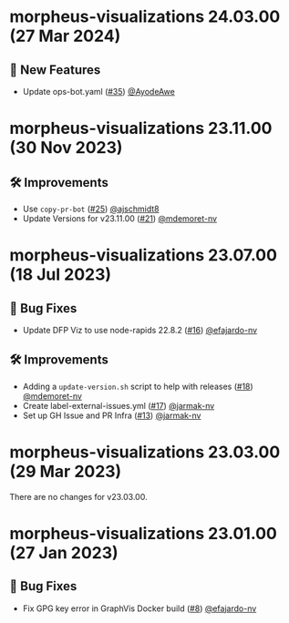 # morpheus-visualizations 24.03.00 (27 Mar 2024)

## 🚀 New Features

- Update ops-bot.yaml ([#35](https://github.com/nv-morpheus/morpheus-visualizations/pull/35)) [@AyodeAwe](https://github.com/AyodeAwe)

# morpheus-visualizations 23.11.00 (30 Nov 2023)

## 🛠️ Improvements

- Use `copy-pr-bot` ([#25](https://github.com/nv-morpheus/morpheus-visualizations/pull/25)) [@ajschmidt8](https://github.com/ajschmidt8)
- Update Versions for v23.11.00 ([#21](https://github.com/nv-morpheus/morpheus-visualizations/pull/21)) [@mdemoret-nv](https://github.com/mdemoret-nv)

# morpheus-visualizations 23.07.00 (18 Jul 2023)

## 🐛 Bug Fixes

- Update DFP Viz to use node-rapids 22.8.2 ([#16](https://github.com/nv-morpheus/morpheus-visualizations/pull/16)) [@efajardo-nv](https://github.com/efajardo-nv)

## 🛠️ Improvements

- Adding a `update-version.sh` script to help with releases ([#18](https://github.com/nv-morpheus/morpheus-visualizations/pull/18)) [@mdemoret-nv](https://github.com/mdemoret-nv)
- Create label-external-issues.yml ([#17](https://github.com/nv-morpheus/morpheus-visualizations/pull/17)) [@jarmak-nv](https://github.com/jarmak-nv)
- Set up GH Issue and PR Infra ([#13](https://github.com/nv-morpheus/morpheus-visualizations/pull/13)) [@jarmak-nv](https://github.com/jarmak-nv)

# morpheus-visualizations 23.03.00 (29 Mar 2023)
There are no changes for v23.03.00.

# morpheus-visualizations 23.01.00 (27 Jan 2023)

## 🐛 Bug Fixes

- Fix GPG key error in GraphVis Docker build ([#8](https://github.com/nv-morpheus/morpheus-visualizations/pull/8)) [@efajardo-nv](https://github.com/efajardo-nv)
